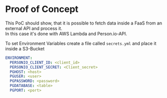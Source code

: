 # Proof of Concept

This PoC should show, that it is possible to fetch data inside a FaaS from an external API and process it.<br />
In this case it's done with AWS Lambda and Person.io-API.

To set Environment Variables create a file called `secrets.yml` and place it inside a S3-Bucket
```yaml
ENVIRONMENT:
  PERSONIO_CLIENT_ID: <client_id>
  PERSONIO_CLIENT_SECRET: <Client_secret>
  PGHOST: <host>
  PGUSER: <user>
  PGPASSWORD: <password>
  PGDATABASE: <table>
  PGPORT: <port>
```